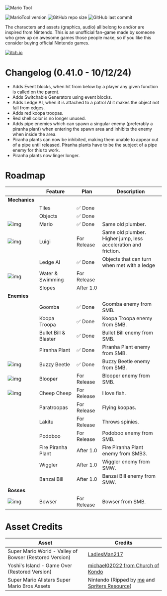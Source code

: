 ![Mario Tool](https://i.imgur.com/uQdEY8F.png)

![MarioTool version](https://img.shields.io/badge/version-0.41.0-blue?style=for-the-badge)
![GitHub repo size](https://img.shields.io/github/repo-size/spigbop/MarioTool?style=for-the-badge)
![GitHub last commit](https://img.shields.io/github/last-commit/spigbop/MarioTool?style=for-the-badge)

The characters and assets (graphics, audio) all belong to and/or are inspired from Nintendo. This is an unofficial fan-game made by someone who grew up on awesome games those people make, so if you like this consider buying official Nintendo games.

[![itch.io](https://img.shields.io/badge/itch.io-%23FF0B34.svg?logo=Itch.io&logoColor=white&style=for-the-badge)](https://xpoxy.itch.io/mariotool)

# Changelog (0.41.0 - 10/12/24)
- Adds Event blocks, when hit from below by a player any given function is called on the parent.
- Adds Switchable Generators using event blocks.
- Adds Ledge AI, when it is attached to a patrol AI it makes the object not fall from edges.
- Adds red koopa troopas.
- Red shell color is no longer unused.
- Adds pipe enemies which can spawn a singular enemy (preferably a piranha plant) when entering the spawn area and inhibits the enemy when inside the area.
- Piranha plants can now be inhibited, making them unable to appear out of a pipe until released. Piranha plants have to be the subject of a pipe enemy for this to work.
- Piranha plants now linger longer.


# Roadmap

| |Feature|Plan|Description|
|-|-|-|-|
|**Mechanics**| | | |
||Tiles|✅ Done||
||Objects|✅ Done||
|![img](https://i.imgur.com/qjX1MtK.gif)|Mario|✅ Done|Same old plumber.|
|![img](https://i.imgur.com/R5GySVD.gif)|Luigi|For Release|Same old plumber. Higher jump, less acceleration and friction.|
||Ledge AI|✅ Done|Objects that can turn when met with a ledge|
|![img](https://i.imgur.com/v2XARhq.gif)|Water & Swimming|For Release| |
||Slopes|After 1.0||
|**Enemies**| | | |
||Goomba|✅ Done|Goomba enemy from SMB.|
||Koopa Troopa|✅ Done|Koopa Troopa enemy from SMB.|
||Bullet Bill & Blaster|✅ Done|Bullet Bill enemy from SMB.|
||Piranha Plant|✅ Done|Piranha Plant enemy from SMB.|
|![img](https://i.imgur.com/hd4pyzr.gif)|Buzzy Beetle|✅ Done|Buzzy Beetle enemy from SMB.|
|![img](https://i.imgur.com/36Ln0Dz.gif)|Blooper|For Release|Blooper enemy from SMB.|
|![img](https://i.imgur.com/iX7FJpr.gif)|Cheep Cheep|For Release|I love fish.|
||Paratroopas|For Release|Flying koopas.|
||Lakitu|For Release|Throws spinies.|
||Podoboo|For Release|Podoboo enemy from SMB.|
||Fire Piranha Plant|After 1.0|Fire Piranha Plant enemy from SMB3.|
||Wiggler|After 1.0|Wiggler enemy from SMW.|
||Banzai Bill|After 1.0|Banzai Bill enemy from SMW.|
|**Bosses**| | | |
|![img](https://i.imgur.com/HnjSbn5.gif)|Bowser|For Release|Bowser from SMB.|

# Asset Credits

|Asset|Credits|
|-|-|
|Super Mario World - Valley of Bowser (Restored Version)|[LadiesMan217](https://www.youtube.com/@LadiesMan217)|
|Yoshi's Island - Game Over (Restored Version)|[michael02022 from Church of Kondo](https://youtu.be/fd936VoGtNo)|
|Super Mario Allstars Super Mario Bros Assets|Nintendo (Ripped by [me](https://github.com/spigbop) and [Spriters Resource](https://www.spriters-resource.com/snes/smassmb1/))|
